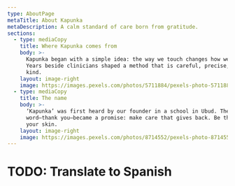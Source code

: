 ```yaml
---
type: AboutPage
metaTitle: About Kapunka
metaDescription: A calm standard of care born from gratitude.
sections:
  - type: mediaCopy
    title: Where Kapunka comes from
    body: >-
      Kapunka began with a simple idea: the way we touch changes how we heal.
      Years beside clinicians shaped a method that is careful, precise, and
      kind.
    layout: image-right
    image: https://images.pexels.com/photos/5711884/pexels-photo-5711884.jpeg?auto=compress&cs=tinysrgb&w=1920
  - type: mediaCopy
    title: The name
    body: >-
      ‘Kapunka’ was first heard by our founder in a school in Ubud. The
      word—thank you—became a promise: make care that gives back. Be thankful to
      your skin.
    layout: image-right
    image: https://images.pexels.com/photos/8714552/pexels-photo-8714552.jpeg?auto=compress&cs=tinysrgb&w=1920
---
```


# TODO: Translate to Spanish
